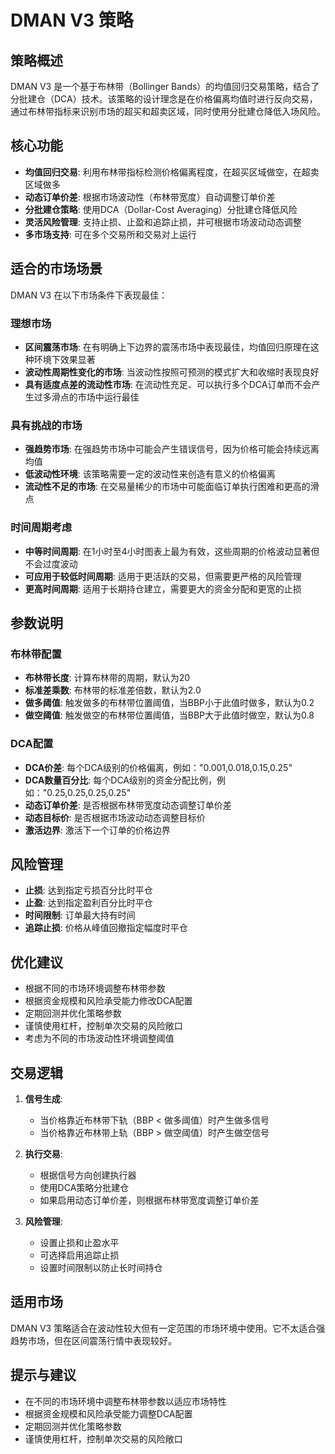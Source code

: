 # DMAN V3 策略

## 策略概述

DMAN V3 是一个基于布林带（Bollinger Bands）的均值回归交易策略，结合了分批建仓（DCA）技术。该策略的设计理念是在价格偏离均值时进行反向交易，通过布林带指标来识别市场的超买和超卖区域，同时使用分批建仓降低入场风险。

## 核心功能

- **均值回归交易**: 利用布林带指标检测价格偏离程度，在超买区域做空，在超卖区域做多
- **动态订单价差**: 根据市场波动性（布林带宽度）自动调整订单价差
- **分批建仓策略**: 使用DCA（Dollar-Cost Averaging）分批建仓降低风险
- **灵活风险管理**: 支持止损、止盈和追踪止损，并可根据市场波动动态调整
- **多市场支持**: 可在多个交易所和交易对上运行

## 适合的市场场景

DMAN V3 在以下市场条件下表现最佳：

### 理想市场

- **区间震荡市场**: 在有明确上下边界的震荡市场中表现最佳，均值回归原理在这种环境下效果显著
- **波动性周期性变化的市场**: 当波动性按照可预测的模式扩大和收缩时表现良好
- **具有适度点差的流动性市场**: 在流动性充足、可以执行多个DCA订单而不会产生过多滑点的市场中运行最佳

### 具有挑战的市场

- **强趋势市场**: 在强趋势市场中可能会产生错误信号，因为价格可能会持续远离均值
- **低波动性环境**: 该策略需要一定的波动性来创造有意义的价格偏离
- **流动性不足的市场**: 在交易量稀少的市场中可能面临订单执行困难和更高的滑点

### 时间周期考虑

- **中等时间周期**: 在1小时至4小时图表上最为有效，这些周期的价格波动显著但不会过度波动
- **可应用于较低时间周期**: 适用于更活跃的交易，但需要更严格的风险管理
- **更高时间周期**: 适用于长期持仓建立，需要更大的资金分配和更宽的止损

## 参数说明

### 布林带配置

- **布林带长度**: 计算布林带的周期，默认为20
- **标准差乘数**: 布林带的标准差倍数，默认为2.0
- **做多阈值**: 触发做多的布林带位置阈值，当BBP小于此值时做多，默认为0.2
- **做空阈值**: 触发做空的布林带位置阈值，当BBP大于此值时做空，默认为0.8

### DCA配置

- **DCA价差**: 每个DCA级别的价格偏离，例如："0.001,0.018,0.15,0.25"
- **DCA数量百分比**: 每个DCA级别的资金分配比例，例如："0.25,0.25,0.25,0.25"
- **动态订单价差**: 是否根据布林带宽度动态调整订单价差
- **动态目标价**: 是否根据市场波动动态调整目标价
- **激活边界**: 激活下一个订单的价格边界

## 风险管理

- **止损**: 达到指定亏损百分比时平仓
- **止盈**: 达到指定盈利百分比时平仓
- **时间限制**: 订单最大持有时间
- **追踪止损**: 价格从峰值回撤指定幅度时平仓

## 优化建议

- 根据不同的市场环境调整布林带参数
- 根据资金规模和风险承受能力修改DCA配置
- 定期回测并优化策略参数
- 谨慎使用杠杆，控制单次交易的风险敞口
- 考虑为不同的市场波动性环境调整阈值

## 交易逻辑

1. **信号生成**:
   - 当价格靠近布林带下轨（BBP < 做多阈值）时产生做多信号
   - 当价格靠近布林带上轨（BBP > 做空阈值）时产生做空信号

2. **执行交易**:
   - 根据信号方向创建执行器
   - 使用DCA策略分批建仓
   - 如果启用动态订单价差，则根据布林带宽度调整订单价差

3. **风险管理**:
   - 设置止损和止盈水平
   - 可选择启用追踪止损
   - 设置时间限制以防止长时间持仓

## 适用市场

DMAN V3 策略适合在波动性较大但有一定范围的市场环境中使用。它不太适合强趋势市场，但在区间震荡行情中表现较好。

## 提示与建议

- 在不同的市场环境中调整布林带参数以适应市场特性
- 根据资金规模和风险承受能力调整DCA配置
- 定期回测并优化策略参数
- 谨慎使用杠杆，控制单次交易的风险敞口 